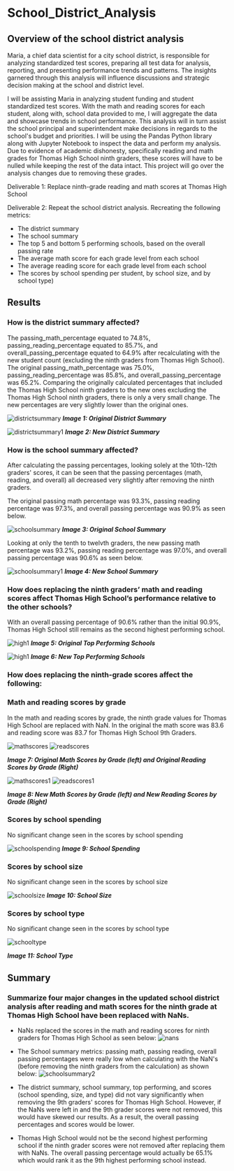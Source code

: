# School_District_Analysis


## Overview of the school district analysis
Maria, a chief data scientist for a city school district, is responsible for analyzing standardized test scores, preparing all test data for analysis, reporting, and presenting performance trends and patterns. The insights garnered through this analysis will influence discussions and strategic decision making at the school and district level. 

I will be assisting Maria in analyzing student funding and student standardized test scores. With the math and reading scores for each student, along with, school data provided to me, I will aggregate the data and showcase trends in school performance. This analysis will in turn assist the school principal and superintendent make decisions in regards to the school's budget and priorities. I will be using the Pandas Python library along with Jupyter Notebook to inspect the data and perform my analysis. 
Due to evidence of academic dishonesty, specifically reading and math grades for Thomas High School ninth graders, these scores will have to be nulled while keeping the rest of the data intact. This project will go over the analysis changes due to removing these grades. 

Deliverable 1: Replace ninth-grade reading and math scores at Thomas High School

Deliverable 2: Repeat the school district analysis. Recreating the following metrics: 
- The district summary
- The school summary
- The top 5 and bottom 5 performing schools, based on the overall passing rate
- The average math score for each grade level from each school
- The average reading score for each grade level from each school
- The scores by school spending per student, by school size, and by school type)

## Results

### How is the district summary affected?
The passing_math_percentage equated to 74.8%, passing_reading_percentage equated to 85.7%, and overall_passing_percentage equated to 64.9% after recalculating with the new student count (excluding the ninth graders from Thomas High School). 
The original passing_math_percentage was 75.0%, passing_reading_percentage was 85.8%, and overall_passing_percentage was 65.2%. 
Comparing the originally calculated percentages that included the Thomas High School ninth graders to the new ones excluding the Thomas High School ninth graders, there is only a very small change. The new percentages are very slightly lower than the original ones. 

 ![districtsummary](https://github.com/Soniaprogram/School_District_Analysis/blob/main/Images/1originalDistrictSummary.PNG)
 ***Image 1: Original District Summary***


 ![districtsummary1](https://github.com/Soniaprogram/School_District_Analysis/blob/main/Images/1DistrictSummary.PNG)
 ***Image 2: New District Summary***

### How is the school summary affected?

After calculating the passing percentages, looking solely at the 10th-12th graders' scores, it can be seen that the passing percentages (math, reading, and overall) all decreased very slightly after removing the ninth graders. 

The original passing math percentage was 93.3%, passing reading percentage was 97.3%, and overall passing percentage was 90.9% as seen below.

 ![schoolsummary](https://github.com/Soniaprogram/School_District_Analysis/blob/main/Images/2origschoolsummarycropped.PNG)
 ***Image 3: Original School Summary***

Looking at only the tenth to twelvth graders, the new passing math percentage was 93.2%, passing reading percentage was 97.0%, and overall passing percentage was 90.6% as seen below.

![schoolsummary1](https://github.com/Soniaprogram/School_District_Analysis/blob/main/Images/2newschoolsummarycropped.PNG)
***Image 4: New School Summary***

### How does replacing the ninth graders’ math and reading scores affect Thomas High School’s performance relative to the other schools?
With an overall passing percentage of 90.6% rather than the initial 90.9%, Thomas High School still remains as the second highest performing school.

![high1](https://github.com/Soniaprogram/School_District_Analysis/blob/main/Images/3originalhighschool.PNG)
***Image 5: Original Top Performing Schools***


![high1](https://github.com/Soniaprogram/School_District_Analysis/blob/main/Images/3newhighschool.PNG)
***Image 6: New Top Performing Schools***


### How does replacing the ninth-grade scores affect the following:

### Math and reading scores by grade
In the math and reading scores by grade, the ninth grade values for Thomas High School are replaced with NaN. In the original the math score was 83.6 and reading score was 83.7 for Thomas High School 9th Graders.

![mathscores](https://github.com/Soniaprogram/School_District_Analysis/blob/main/Images/4origmathscoresbygrade.PNG)
![readscores](https://github.com/Soniaprogram/School_District_Analysis/blob/main/Images/4origreadingscoresbygrade.PNG)

***Image 7: Original Math Scores by Grade (left) and Original Reading Scores by Grade (Right)***

![mathscores1](https://github.com/Soniaprogram/School_District_Analysis/blob/main/Images/4newmathscoresbygrade.PNG)
![readscores1](https://github.com/Soniaprogram/School_District_Analysis/blob/main/Images/4newreadingscoresbygrade.PNG)

***Image 8: New Math Scores by Grade (left) and New Reading Scores by Grade (Right)***

### Scores by school spending
No significant change seen in the scores by school spending

![schoolspending](https://github.com/Soniaprogram/School_District_Analysis/blob/main/Images/5newscoresbyschoolspending.PNG)
***Image 9: School Spending***

### Scores by school size
No significant change seen in the scores by school size

![schoolsize](https://github.com/Soniaprogram/School_District_Analysis/blob/main/Images/6newscoresbyschoolsize.PNG)
***Image 10: School Size***

### Scores by school type
No significant change seen in the scores by school type

![schooltype](https://github.com/Soniaprogram/School_District_Analysis/blob/main/Images/7scoresbyschooltype.PNG)

***Image 11: School Type***

## Summary
### Summarize four major changes in the updated school district analysis after reading and math scores for the ninth grade at Thomas High School have been replaced with NaNs.
- NaNs replaced the scores in the math and reading scores for ninth graders for Thomas High School as seen below:
![nans](https://github.com/Soniaprogram/School_District_Analysis/blob/main/Images/0NaN.PNG)

- The School summary metrics: passing math, passing reading, overall passing percentages were really low when calculating with the NaN's (before removing the ninth graders from the calculation) as shown below:
![schoolsummary2](https://github.com/Soniaprogram/School_District_Analysis/blob/main/Images/8%20originalschoolsummarycropped.PNG)

- The district summary, school summary, top performing, and scores (school spending, size, and type) did not vary significantly when removing the 9th graders' scores for Thomas High School. However, if the NaNs were left in and the 9th grader scores were not removed, this would have skewed our results. As a result, the overall passing percentages and scores would be lower. 

- Thomas High School would not be the second highest performing school if the ninth grader scores were not removed after replacing them with NaNs. The overall passing percentage would actually be 65.1% which would rank it as the 9th highest performing school instead.
